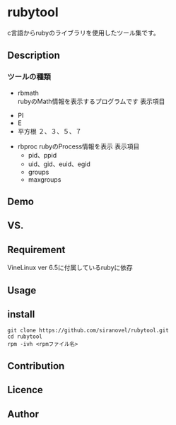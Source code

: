 rubytool
========
c言語からrubyのライブラリを使用したツール集です。

## Description ##
### ツールの種類 ###
* rbmath  
  rubyのMath情報を表示するプログラムです
  表示項目
 - PI
 - E
 - 平方根
  ２、３、５、７  
* rbproc
  rubyのProcess情報を表示
  表示項目
  - pid、ppid
  - uid、gid、euid、egid
  - groups
  - maxgroups

## Demo ##

## VS. ##

## Requirement ##
VineLinux ver 6.5に付属しているrubyに依存

## Usage ##

## install ##
    git clone https://github.com/siranovel/rubytool.git  
    cd rubytool  
    rpm -ivh <rpmファイル名>  

## Contribution ##

## Licence ##

## Author ##
